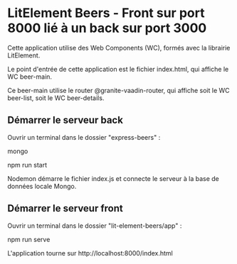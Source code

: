 # LitElement Beers - Front sur port 8000 lié à un back sur port 3000

Cette application utilise des Web Components (WC), formés avec la librairie LitElement.

Le point d'entrée de cette application est le fichier index.html, qui affiche le WC beer-main.

Ce beer-main utilise le router @granite-vaadin-router, qui affiche soit le WC beer-list, soit le WC beer-details.


## Démarrer le serveur back

Ouvrir un terminal dans le dossier "express-beers" :

mongo

npm run start

Nodemon démarre le fichier index.js et connecte le serveur à la base de données locale Mongo.


## Démarrer le serveur front

Ouvrir un terminal dans le dossier "lit-element-beers/app" :

npm run serve

L'application tourne sur http://localhost:8000/index.html